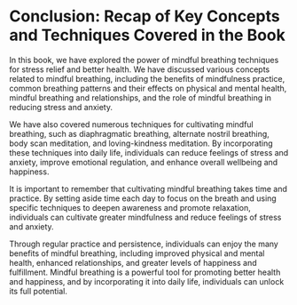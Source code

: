 Conclusion: Recap of Key Concepts and Techniques Covered in the Book
====================================================================

In this book, we have explored the power of mindful breathing techniques for stress relief and better health. We have discussed various concepts related to mindful breathing, including the benefits of mindfulness practice, common breathing patterns and their effects on physical and mental health, mindful breathing and relationships, and the role of mindful breathing in reducing stress and anxiety.

We have also covered numerous techniques for cultivating mindful breathing, such as diaphragmatic breathing, alternate nostril breathing, body scan meditation, and loving-kindness meditation. By incorporating these techniques into daily life, individuals can reduce feelings of stress and anxiety, improve emotional regulation, and enhance overall wellbeing and happiness.

It is important to remember that cultivating mindful breathing takes time and practice. By setting aside time each day to focus on the breath and using specific techniques to deepen awareness and promote relaxation, individuals can cultivate greater mindfulness and reduce feelings of stress and anxiety.

Through regular practice and persistence, individuals can enjoy the many benefits of mindful breathing, including improved physical and mental health, enhanced relationships, and greater levels of happiness and fulfillment. Mindful breathing is a powerful tool for promoting better health and happiness, and by incorporating it into daily life, individuals can unlock its full potential.
